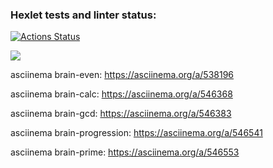 ### Hexlet tests and linter status:
[![Actions Status](https://github.com/ArtemBY/frontend-project-44/workflows/hexlet-check/badge.svg)](https://github.com/ArtemBY/frontend-project-44/actions)

<a href="https://codeclimate.com/github/ArtemBY/frontend-project-44/maintainability"><img src="https://api.codeclimate.com/v1/badges/dcd0bf831a9a2005a701/maintainability" /></a>

asciinema brain-even: https://asciinema.org/a/538196

asciinema brain-calc: https://asciinema.org/a/546368

asciinema brain-gcd: https://asciinema.org/a/546383

asciinema brain-progression: https://asciinema.org/a/546541

asciinema brain-prime: https://asciinema.org/a/546553
